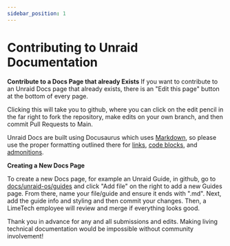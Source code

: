 ```yaml
---
sidebar_position: 1
---
```


# Contributing to Unraid Documentation

**Contribute to a Docs Page that already Exists**
If you want to contribute to an Unraid Docs page that already exists, there is an "Edit this page" button at the bottom of every page.

Clicking this will take you to github, where you can click on the edit pencil in the far right to fork the repository, make edits on your own branch, and then commit Pull Requests to Main.

Unraid Docs are built using Docusaurus which uses [Markdown](https://docs.unraid.net/contribute-to-docs/tutorial-basics/markdown-features), so please use the proper formatting outlined there for [links](https://docs.unraid.net/contribute-to-docs/tutorial-basics/markdown-features#links),  [code blocks](https://docs.unraid.net/contribute-to-docs/tutorial-basics/markdown-features#code-blocks), and [admonitions](https://docs.unraid.net/contribute-to-docs/tutorial-basics/markdown-features#admonitions). 

**Creating a New Docs Page**

To create a new Docs page, for example an Unraid Guide, in github, go to [docs/unraid-os/guides](https://github.com/unraid/docs/tree/main/docs/unraid-os/guides) and click "Add file" on the right to add a new Guides page. From there, name your file/guide and ensure it ends with ".md". Next, add the guide info and styling and then commit your changes. Then, a LimeTech employee will review and merge if everything looks good.

Thank you in advance for any and all submissions and edits. Making living technical documentation would be impossible without community involvement!
